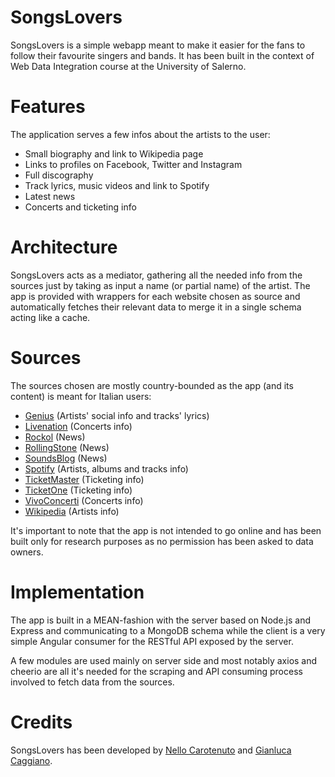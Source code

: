 # SongsLovers
SongsLovers is a simple webapp meant to make it easier for the fans to follow their favourite singers and bands. It has
been built in the context of Web Data Integration course at the University of Salerno.

# Features
The application serves a few infos about the artists to the user:
- Small biography and link to Wikipedia page
- Links to profiles on Facebook, Twitter and Instagram
- Full discography
- Track lyrics, music videos and link to Spotify
- Latest news
- Concerts and ticketing info

# Architecture
SongsLovers acts as a mediator, gathering all the needed info from the sources just by taking as input a name
(or partial name) of the artist. The app is provided with wrappers for each website chosen as source and
automatically fetches their relevant data to merge it in a single schema acting like a cache.

# Sources
The sources chosen are mostly country-bounded as the app (and its content) is meant for Italian users:

- [Genius](http://genius.com) (Artists' social info and tracks' lyrics)
- [Livenation](http://livenation.it) (Concerts info)
- [Rockol](http://rockol.it) (News)
- [RollingStone](http://rollingstone.it) (News)
- [SoundsBlog](http://soundsblog.it) (News)
- [Spotify](http://spotify.com) (Artists, albums and tracks info)
- [TicketMaster](http://ticketmaster.it) (Ticketing info)
- [TicketOne](http://ticketone.it) (Ticketing info)
- [VivoConcerti](http://vivoconcerti.com) (Concerts info)
- [Wikipedia](http://it.wikipedia.org) (Artists info)

It's important to note that the app is not intended to go online and has been built only for research purposes as no
permission has been asked to data owners.

# Implementation
The app is built in a MEAN-fashion with the server based on Node.js and Express and communicating to a MongoDB schema
while the client is a very simple Angular consumer for the RESTful API exposed by the server.

A few modules are used mainly on server side and most notably axios and cheerio are all it's needed for the scraping and
API consuming process involved to fetch data from the sources.

# Credits
SongsLovers has been developed by [Nello Carotenuto](http://github.com/nellocarotenuto) and
[Gianluca Caggiano](http://github.com/caggian).
